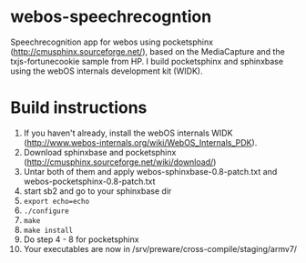 webos-speechrecogntion
======================

Speechrecognition app for webos using pocketsphinx (http://cmusphinx.sourceforge.net/), based on the MediaCapture and the txjs-fortunecookie sample from HP.
I build pocketsphinx and sphinxbase using the webOS internals development kit (WIDK).

Build instructions
==================
1. If you haven't already, install the webOS internals WIDK (http://www.webos-internals.org/wiki/WebOS_Internals_PDK).
2. Download sphinxbase and pocketsphinx (http://cmusphinx.sourceforge.net/wiki/download/)
3. Untar both of them and apply webos-sphinxbase-0.8-patch.txt and webos-pocketsphinx-0.8-patch.txt
4. start sb2 and go to your sphinxbase dir
5. ```export echo=echo```
6. ```./configure```
7. ```make```
8. ```make install```
9. Do step 4 - 8 for pocketsphinx
10. Your executables are now in /srv/preware/cross-compile/staging/armv7/
